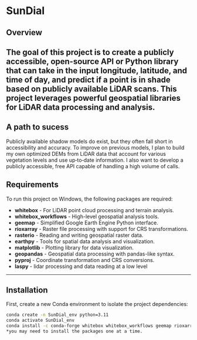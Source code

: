 # SunDial

## Overview
The goal of this project is to create a publicly accessible, open-source API or Python library that can take in the input longitude, latitude, and time of day, and predict if a point is in shade based on publicly available LiDAR scans. This project leverages powerful geospatial libraries for LiDAR data processing and analysis.
---

## A path to sucess
Publicly available shadow models do exist, but they often fall short in accessibility and accuracy. To improve on previous models, I plan to build my own optimized DEMs from LiDAR data that account for various vegetation levels and use up‑to‑date information. I also want to develop a publicly accessible, free API capable of handling a high volume of calls.

## Requirements
To run this project on Windows, the following packages are required:

- **whitebox** - For LiDAR point cloud processing and terrain analysis.  
- **whitebox_workflows** - High-level geospatial analysis tools.  
- **geemap** - Simplified Google Earth Engine Python interface.  
- **rioxarray** - Raster file processing with support for CRS transformations.  
- **rasterio** - Reading and writing geospatial raster data.  
- **earthpy** - Tools for spatial data analysis and visualization.  
- **matplotlib** - Plotting library for data visualization.  
- **geopandas** - Geospatial data processing with pandas-like syntax.  
- **pyproj** - Coordinate transformation and CRS conversions.  
- **laspy** - lidar processing and data reading at a low level

---

## Installation
First, create a new Conda environment to isolate the project dependencies:

```bash
conda create -n SunDial_env python=3.11
conda activate SunDial_env
conda install -c conda-forge whitebox whitebox_workflows geemap rioxarray rasterio earthpy matplotlib geopandas pyproj 
*you may need to install the packages one at a time. 
